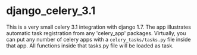 # django_celery_3.1

This is a very small celery 3.1 integration with django 1.7. The app illustrates automatic task registration from any 'celery_app' packages. Virtually, you can put any number of celery apps with a `celery_tasks/tasks.py` file inside that app. All functions inside that tasks.py file will be loaded as task.
